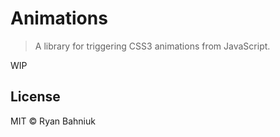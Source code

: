 # Animations

> A library for triggering CSS3 animations from JavaScript.

WIP

## License

MIT © Ryan Bahniuk

